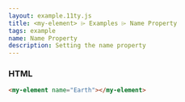 ```yaml
---
layout: example.11ty.js
title: <my-element> ⌲ Examples ⌲ Name Property
tags: example
name: Name Property
description: Setting the name property
---
```


<my-element name="Earth"></my-element>

<h3>HTML</h3>

```html
<my-element name="Earth"></my-element>
```
